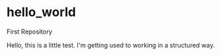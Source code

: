 # hello_world
First Repository

Hello, this is a little test. I'm getting used to working in a structured way. 
